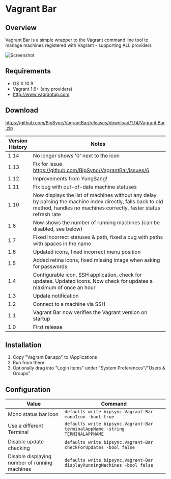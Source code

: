# Vagrant Bar

## Overview

Vagrant Bar is a simple wrapper to the Vagrant command line tool to manage machines registered with Vagrant - supporting ALL providers

![Screenshot](https://raw.githubusercontent.com/BipSync/VagrantBar/master/Screenshot.png)

## Requirements

* OS X 10.9
* Vagrant 1.6+ (any providers)
 * http://www.vagrantup.com

## Download

https://github.com/BipSync/VagrantBar/releases/download/1.14/Vagrant.Bar.zip


Version History|Notes
----|----
1.14 | No longer shows '0' next to the icon
1.13 | Fix for issue https://github.com/BipSync/VagrantBar/issues/6
1.12 | Improvements from YungSang!
1.11 | Fix bug with out-of-date machine statuses
1.10 | Now displays the list of machines without any delay by parsing the machine index directly, falls back to old method, handles no machines correctly, faster status refresh rate
1.8 | Now shows the number of running machines (can be disabled, see below)
1.7 | Fixed incorrect statuses & path, fixed a bug with paths with spaces in the name
1.6 | Updated icons, fixed incorrect menu position
1.5 | Added retina icons, fixed missing image when asking for passwords
1.4 | Configurable icon, SSH application, check for updates. Updated icons. Now check for updates a maximum of once an hour
1.3 | Update notification
1.2 | Connect to a machine via SSH
1.1 | Vagrant Bar now verifies the Vagrant version on startup
1.0 | First release

## Installation
1. Copy "Vagrant Bar.app" to /Applications
2. Run from there
3. Optionally drag into "Login Items" under "System Preferences"/"Users & Groups"

## Configuration

Value|Command
---|---
Mono status bar icon|`defaults write bipsync.Vagrant-Bar monoIcon -bool true`
Use a different Terminal|`defaults write bipsync.Vagrant-Bar terminalAppName -string TERMINALAPPNAME`
Disable update checking|`defaults write bipsync.Vagrant-Bar checkForUpdates -bool false`
Disable displaying number of running machines|`defaults write bipsync.Vagrant-Bar displayRunningMachines -bool false`
